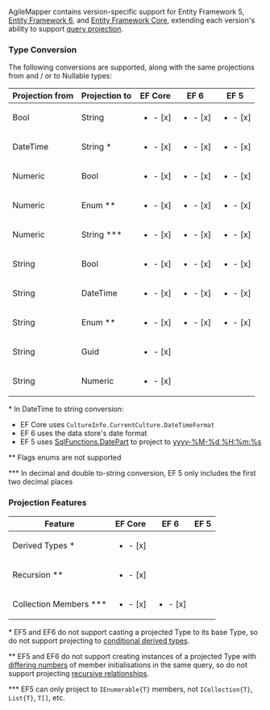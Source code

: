 AgileMapper contains version-specific support for Entity Framework 5, [Entity Framework 6](https://docs.microsoft.com/en-us/ef/ef6), and [Entity Framework Core](https://docs.microsoft.com/en-us/ef/core), extending each version's ability to support [query projection](/query-projection).

### Type Conversion

The following conversions are supported, along with the same projections from and / or to Nullable types:

| Projection from | Projection to | EF Core                | EF 6                   | EF 5                   |
| --------------- | ------------- |:----------------------:|:----------------------:|:----------------------:|
| Bool            | String        |<ul><li>- [x] </li></ul>|<ul><li>- [x] </li></ul>|<ul><li>- [x] </li></ul>|
| DateTime        | String *      |<ul><li>- [x] </li></ul>|<ul><li>- [x] </li></ul>|<ul><li>- [x] </li></ul>|
| Numeric         | Bool          |<ul><li>- [x] </li></ul>|<ul><li>- [x] </li></ul>|<ul><li>- [x] </li></ul>|
| Numeric         | Enum **       |<ul><li>- [x] </li></ul>|<ul><li>- [x] </li></ul>|<ul><li>- [x] </li></ul>|
| Numeric         | String ***    |<ul><li>- [x] </li></ul>|<ul><li>- [x] </li></ul>|<ul><li>- [x] </li></ul>|
| String          | Bool          |<ul><li>- [x] </li></ul>|<ul><li>- [x] </li></ul>|<ul><li>- [x] </li></ul>|
| String          | DateTime      |<ul><li>- [x] </li></ul>|<ul><li>- [x] </li></ul>|<ul><li>- [x] </li></ul>|
| String          | Enum **       |<ul><li>- [x] </li></ul>|<ul><li>- [x] </li></ul>|<ul><li>- [x] </li></ul>|
| String          | Guid          |<ul><li>- [x] </li></ul>|                        |                        |
| String          | Numeric       |<ul><li>- [x] </li></ul>|                        |                        |

\* In DateTime to string conversion:
- EF Core uses `CultureInfo.CurrentCulture.DateTimeFormat`
- EF 6 uses the data store's date format
- EF 5 uses [SqlFunctions.DatePart](https://msdn.microsoft.com/en-us/library/dd487171(v=vs.110).aspx) to project to [yyyy-%M-%d %H:%m:%s](https://docs.microsoft.com/en-us/dotnet/standard/base-types/custom-date-and-time-format-strings)

\** Flags enums are not supported

\*** In decimal and double to-string conversion, EF 5 only includes the first two decimal places

### Projection Features

| Feature                | EF Core                | EF 6                   | EF 5                   |
| ---------------------- |:----------------------:|:----------------------:|:----------------------:|
| Derived Types *        |<ul><li>- [x] </li></ul>|                        |                        |
| Recursion **           |<ul><li>- [x] </li></ul>|                        |                        |
| Collection Members *** |<ul><li>- [x] </li></ul>|<ul><li>- [x] </li></ul>|                        |

\* EF5 and EF6 do not support casting a projected Type to its base Type, so do not support projecting to [conditional derived types](/query-projection/Derived-Types).

\** EF5 and EF6 do not support creating instances of a projected Type with [differing numbers](https://stackoverflow.com/questions/39139402/the-type-appears-in-two-structurally-incompatible-initializations-within-a-singl) of member initialisations in the same query, so do not support projecting [recursive relationships](/query-projection/Recursive-Relationships).

\*** EF5 can only project to `IEnumerable{T}` members, not `ICollection{T}`, `List{T}`, `T[]`, etc.